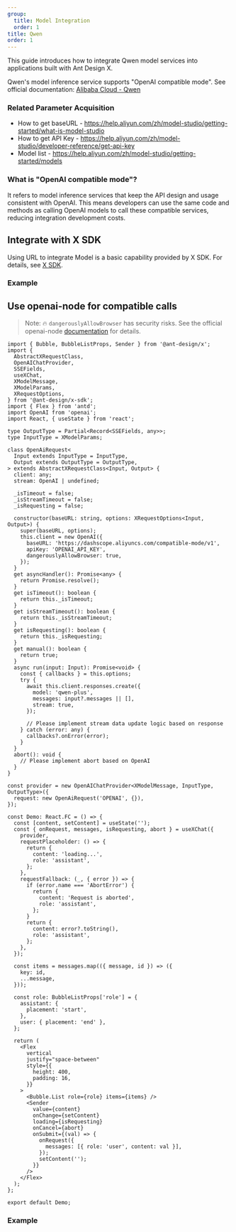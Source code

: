 ```yaml
---
group:
  title: Model Integration
  order: 1
title: Qwen
order: 1
---
```


This guide introduces how to integrate Qwen model services into applications built with Ant Design X.

Qwen's model inference service supports "OpenAI compatible mode". See official documentation: [Alibaba Cloud - Qwen](https://help.aliyun.com/zh/model-studio/developer-reference/compatibility-of-openai-with-dashscope)

### Related Parameter Acquisition

- How to get baseURL - <https://help.aliyun.com/zh/model-studio/getting-started/what-is-model-studio>
- How to get API Key - <https://help.aliyun.com/zh/model-studio/developer-reference/get-api-key>
- Model list - <https://help.aliyun.com/zh/model-studio/getting-started/models>

### What is "OpenAI compatible mode"?

It refers to model inference services that keep the API design and usage consistent with OpenAI. This means developers can use the same code and methods as calling OpenAI models to call these compatible services, reducing integration development costs.

## Integrate with X SDK

Using URL to integrate Model is a basic capability provided by X SDK. For details, see [X SDK](/sdks/introduce).

### Example

<code src="./demo/qwen-sdk.tsx" title="Integrate with X SDK"></code>

## Use openai-node for compatible calls

> Note: 🔥 `dangerouslyAllowBrowser` has security risks. See the official openai-node [documentation](https://github.com/openai/openai-node?tab=readme-ov-file#requirements) for details.

```tsx
import { Bubble, BubbleListProps, Sender } from '@ant-design/x';
import {
  AbstractXRequestClass,
  OpenAIChatProvider,
  SSEFields,
  useXChat,
  XModelMessage,
  XModelParams,
  XRequestOptions,
} from '@ant-design/x-sdk';
import { Flex } from 'antd';
import OpenAI from 'openai';
import React, { useState } from 'react';

type OutputType = Partial<Record<SSEFields, any>>;
type InputType = XModelParams;

class OpenAiRequest<
  Input extends InputType = InputType,
  Output extends OutputType = OutputType,
> extends AbstractXRequestClass<Input, Output> {
  client: any;
  stream: OpenAI | undefined;

  _isTimeout = false;
  _isStreamTimeout = false;
  _isRequesting = false;

  constructor(baseURL: string, options: XRequestOptions<Input, Output>) {
    super(baseURL, options);
    this.client = new OpenAI({
      baseURL: 'https://dashscope.aliyuncs.com/compatible-mode/v1',
      apiKey: 'OPENAI_API_KEY',
      dangerouslyAllowBrowser: true,
    });
  }
  get asyncHandler(): Promise<any> {
    return Promise.resolve();
  }
  get isTimeout(): boolean {
    return this._isTimeout;
  }
  get isStreamTimeout(): boolean {
    return this._isStreamTimeout;
  }
  get isRequesting(): boolean {
    return this._isRequesting;
  }
  get manual(): boolean {
    return true;
  }
  async run(input: Input): Promise<void> {
    const { callbacks } = this.options;
    try {
      await this.client.responses.create({
        model: 'qwen-plus',
        messages: input?.messages || [],
        stream: true,
      });

      // Please implement stream data update logic based on response
    } catch (error: any) {
      callbacks?.onError(error);
    }
  }
  abort(): void {
    // Please implement abort based on OpenAI
  }
}

const provider = new OpenAIChatProvider<XModelMessage, InputType, OutputType>({
  request: new OpenAiRequest('OPENAI', {}),
});

const Demo: React.FC = () => {
  const [content, setContent] = useState('');
  const { onRequest, messages, isRequesting, abort } = useXChat({
    provider,
    requestPlaceholder: () => {
      return {
        content: 'loading...',
        role: 'assistant',
      };
    },
    requestFallback: (_, { error }) => {
      if (error.name === 'AbortError') {
        return {
          content: 'Request is aborted',
          role: 'assistant',
        };
      }
      return {
        content: error?.toString(),
        role: 'assistant',
      };
    },
  });

  const items = messages.map(({ message, id }) => ({
    key: id,
    ...message,
  }));

  const role: BubbleListProps['role'] = {
    assistant: {
      placement: 'start',
    },
    user: { placement: 'end' },
  };

  return (
    <Flex
      vertical
      justify="space-between"
      style={{
        height: 400,
        padding: 16,
      }}
    >
      <Bubble.List role={role} items={items} />
      <Sender
        value={content}
        onChange={setContent}
        loading={isRequesting}
        onCancel={abort}
        onSubmit={(val) => {
          onRequest({
            messages: [{ role: 'user', content: val }],
          });
          setContent('');
        }}
      />
    </Flex>
  );
};

export default Demo;
```

### Example

<code src="./demo/qwen.tsx" title="Integrate openai with qwen" description="This example only shows the logic reference for integrating openai with X SDK. Model data is not processed, please fill in the correct apiKey for data debugging."></code>
